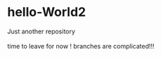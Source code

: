 # hello-World2
Just another repository<br>
<br>
time to leave for now !
branches are complicated!!!
